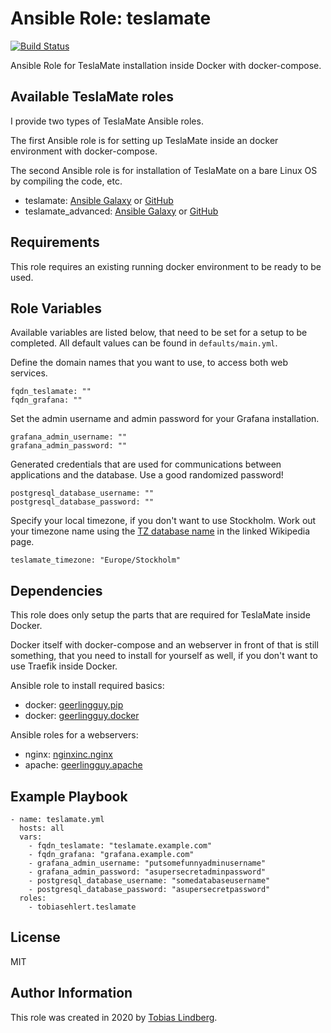 # Ansible Role: teslamate
[![Build Status](https://api.travis-ci.com/tobiasehlert/ansible-role-teslamate.svg?branch=master)](https://travis-ci.com/github/tobiasehlert/ansible-role-teslamate)

Ansible Role for TeslaMate installation inside Docker with docker-compose.

## Available TeslaMate roles

I provide two types of TeslaMate Ansible roles.

The first Ansible role is for setting up TeslaMate inside an docker environment with docker-compose.

The second Ansible role is for installation of TeslaMate on a bare Linux OS by compiling the code, etc.

* teslamate: [Ansible Galaxy](https://galaxy.ansible.com/tobiasehlert/teslamate) or [GitHub](https://github.com/tobiasehlert/ansible-role-teslamate)
* teslamate_advanced: [Ansible Galaxy](https://galaxy.ansible.com/tobiasehlert/teslamate_advanced) or [GitHub](https://github.com/tobiasehlert/ansible-role-teslamate-advanced)


## Requirements
This role requires an existing running docker environment to be ready to be used.

## Role Variables
Available variables are listed below, that need to be set for a setup to be completed. All default values can be found in `defaults/main.yml`.

Define the domain names that you want to use, to access both web services.

    fqdn_teslamate: ""
    fqdn_grafana: ""

Set the admin username and admin password for your Grafana installation.

    grafana_admin_username: ""
    grafana_admin_password: ""

Generated credentials that are used for communications between applications and the database. Use a good randomized password!

    postgresql_database_username: ""
    postgresql_database_password: ""

Specify your local timezone, if you don't want to use Stockholm. Work out your timezone name using the [TZ database name](https://en.wikipedia.org/wiki/List_of_tz_database_time_zones) in the linked Wikipedia page.

    teslamate_timezone: "Europe/Stockholm"

## Dependencies
This role does only setup the parts that are required for TeslaMate inside Docker.

Docker itself with docker-compose and an webserver in front of that is still something, that you need to install for yourself as well, if you don't want to use Traefik inside Docker.

Ansible role to install required basics:
* docker: [geerlingguy.pip](https://galaxy.ansible.com/geerlingguy/pip)
* docker: [geerlingguy.docker](https://galaxy.ansible.com/geerlingguy/docker)

Ansible roles for a webservers:
* nginx: [nginxinc.nginx](https://galaxy.ansible.com/nginxinc/nginx1)
* apache: [geerlingguy.apache](https://galaxy.ansible.com/geerlingguy/apache)

## Example Playbook
```
- name: teslamate.yml
  hosts: all
  vars:
    - fqdn_teslamate: "teslamate.example.com"
    - fqdn_grafana: "grafana.example.com"
    - grafana_admin_username: "putsomefunnyadminusername"
    - grafana_admin_password: "asupersecretadminpassword"
    - postgresql_database_username: "somedatabaseusername"
    - postgresql_database_password: "asupersecretpassword"
  roles:
    - tobiasehlert.teslamate
```

## License
MIT

## Author Information
This role was created in 2020 by [Tobias Lindberg](https://github.com/tobiasehlert).
